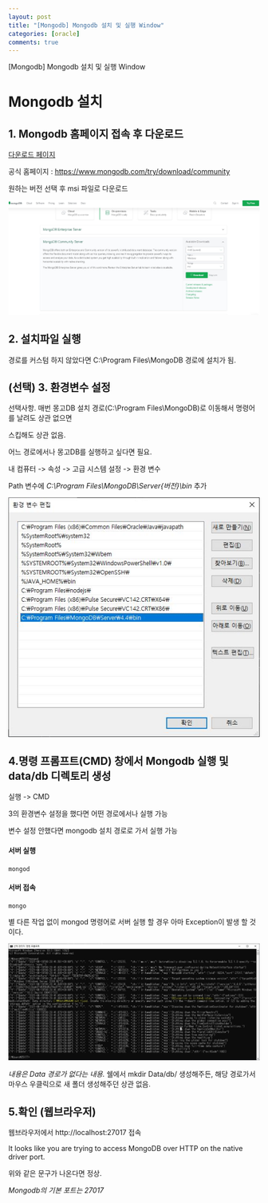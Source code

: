 ```yaml
---
layout: post
title: "[Mongodb] Mongodb 설치 및 실행 Window"
categories: [oracle]
comments: true
---
```


[Mongodb] Mongodb 설치 및 실행 Window

# Mongodb 설치 


## 1. Mongodb 홈페이지 접속 후 다운로드


[다운로드 페이지](https://www.mongodb.com/try/download/community)

공식 홈페이지 : https://www.mongodb.com/try/download/community

원하는 버전 선택 후 msi 파일로 다운로드

![install](/assets/img/20210619/1.JPG)


## 2. 설치파일 실행

경로를 커스텀 하지 않았다면 C:\Program Files\MongoDB 경로에 설치가 됨.

## (선택) 3. 환경변수 설정

선택사항. 매번 몽고DB 설치 경로(C:\Program Files\MongoDB)로 이동해서 명령어를 날려도 상관 없으면 

스킵해도 상관 없음.

어느 경로에서나 몽고DB를 실행하고 싶다면 필요.

내 컴퓨터 -> 속성 -> 고급 시스템 설정 -> 환경 변수

Path 변수에 *C:\Program Files\MongoDB\Server\{버전}\bin* 추가

![Path](/assets/img/20210619/2.JPG)


## 4.명령 프롬프트(CMD) 창에서 Mongodb 실행 및 data/db 디렉토리 생성

실행 -> CMD  

3의 환경변수 설정을 했다면 어떤 경로에서나 실행 가능

변수 설정 안했다면 mongodb 설치 경로로 가서 실행 가능

#### 서버 실행

```
mongod
```

#### 서버 접속

```
mongo
```

별 다른 작업 없이 mongod 명령어로 서버 실행 할 경우 아마 Exception이 발생 할 것이다.


![error](/assets/img/20210619/3.JPG)

*내용은 Data 경로가 없다는 내용.* 쉘에서 mkdir Data/db/ 생성해주든, 해당 경로가서 마우스 우클릭으로 새 폴더 생성해주던 상관 없음.


## 5.확인 (웹브라우저)

웹브라우저에서 http://localhost:27017 접속

It looks like you are trying to access MongoDB over HTTP on the native driver port.

위와 같은 문구가 나온다면 정상. 

*Mongodb의 기본 포트는 27017*


 
